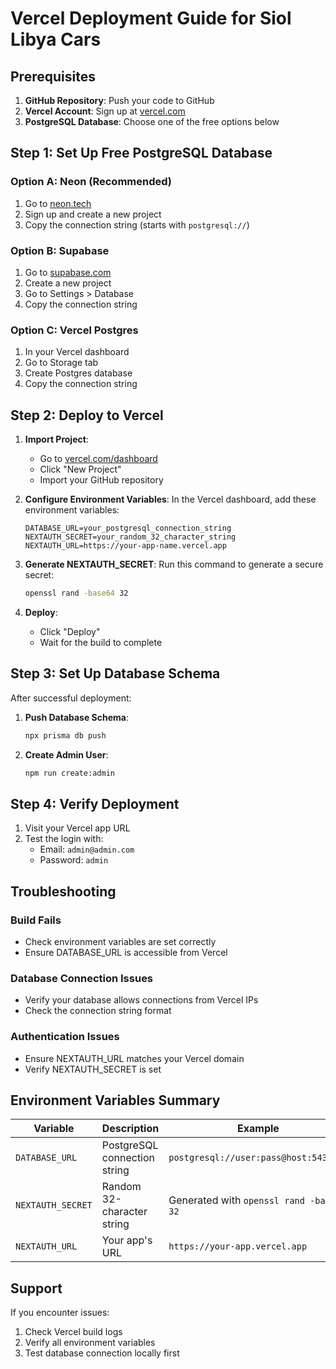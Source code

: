 # Vercel Deployment Guide for Siol Libya Cars

## Prerequisites

1. **GitHub Repository**: Push your code to GitHub
2. **Vercel Account**: Sign up at [vercel.com](https://vercel.com)
3. **PostgreSQL Database**: Choose one of the free options below

## Step 1: Set Up Free PostgreSQL Database

### Option A: Neon (Recommended)
1. Go to [neon.tech](https://neon.tech)
2. Sign up and create a new project
3. Copy the connection string (starts with `postgresql://`)

### Option B: Supabase
1. Go to [supabase.com](https://supabase.com)
2. Create a new project
3. Go to Settings > Database
4. Copy the connection string

### Option C: Vercel Postgres
1. In your Vercel dashboard
2. Go to Storage tab
3. Create Postgres database
4. Copy the connection string

## Step 2: Deploy to Vercel

1. **Import Project**:
   - Go to [vercel.com/dashboard](https://vercel.com/dashboard)
   - Click "New Project"
   - Import your GitHub repository

2. **Configure Environment Variables**:
   In the Vercel dashboard, add these environment variables:
   ```
   DATABASE_URL=your_postgresql_connection_string
   NEXTAUTH_SECRET=your_random_32_character_string
   NEXTAUTH_URL=https://your-app-name.vercel.app
   ```

3. **Generate NEXTAUTH_SECRET**:
   Run this command to generate a secure secret:
   ```bash
   openssl rand -base64 32
   ```

4. **Deploy**:
   - Click "Deploy"
   - Wait for the build to complete

## Step 3: Set Up Database Schema

After successful deployment:

1. **Push Database Schema**:
   ```bash
   npx prisma db push
   ```

2. **Create Admin User**:
   ```bash
   npm run create:admin
   ```

## Step 4: Verify Deployment

1. Visit your Vercel app URL
2. Test the login with:
   - Email: `admin@admin.com`
   - Password: `admin`

## Troubleshooting

### Build Fails
- Check environment variables are set correctly
- Ensure DATABASE_URL is accessible from Vercel

### Database Connection Issues
- Verify your database allows connections from Vercel IPs
- Check the connection string format

### Authentication Issues
- Ensure NEXTAUTH_URL matches your Vercel domain
- Verify NEXTAUTH_SECRET is set

## Environment Variables Summary

| Variable | Description | Example |
|----------|-------------|---------|
| `DATABASE_URL` | PostgreSQL connection string | `postgresql://user:pass@host:5432/db` |
| `NEXTAUTH_SECRET` | Random 32-character string | Generated with `openssl rand -base64 32` |
| `NEXTAUTH_URL` | Your app's URL | `https://your-app.vercel.app` |

## Support

If you encounter issues:
1. Check Vercel build logs
2. Verify all environment variables
3. Test database connection locally first
